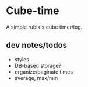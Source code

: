 # Cube-time

A simple rubik's cube timer/log.

## dev notes/todos

- styles
- DB-based storage?
- organize/paginate times
- average, max/min
